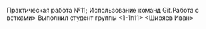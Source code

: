 Практическая работа №11; Использование команд Git.Работа с ветками>
Выполнил студент группы <1-1п11> <Ширяев Иван>
